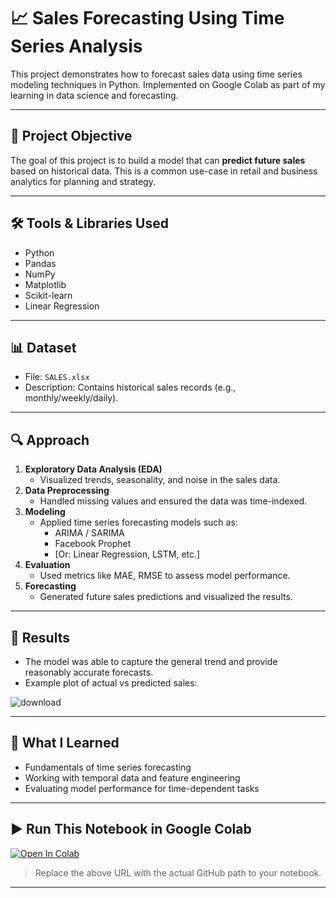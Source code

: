 # 📈 Sales Forecasting Using Time Series Analysis

This project demonstrates how to forecast sales data using time series modeling techniques in Python. Implemented on Google Colab as part of my learning in data science and forecasting.

---

## 🚀 Project Objective

The goal of this project is to build a model that can **predict future sales** based on historical data. This is a common use-case in retail and business analytics for planning and strategy.

---

## 🛠️ Tools & Libraries Used

- Python
- Pandas
- NumPy
- Matplotlib 
- Scikit-learn
- Linear Regression

---

## 📊 Dataset

- File: `SALES.xlsx`
- Description: Contains historical sales records (e.g., monthly/weekly/daily).
  
---

## 🔍 Approach

1. **Exploratory Data Analysis (EDA)**
   - Visualized trends, seasonality, and noise in the sales data.
2. **Data Preprocessing**
   - Handled missing values and ensured the data was time-indexed.
3. **Modeling**
   - Applied time series forecasting models such as:
     - ARIMA / SARIMA
     - Facebook Prophet
     - [Or: Linear Regression, LSTM, etc.]
4. **Evaluation**
   - Used metrics like MAE, RMSE to assess model performance.
5. **Forecasting**
   - Generated future sales predictions and visualized the results.

---

## 📌 Results

- The model was able to capture the general trend and provide reasonably accurate forecasts.
- Example plot of actual vs predicted sales:

![download](https://github.com/user-attachments/assets/41b3eab1-88a7-4241-a6df-b5cc73780043)

---

## 🧠 What I Learned

- Fundamentals of time series forecasting
- Working with temporal data and feature engineering
- Evaluating model performance for time-dependent tasks

---

## ▶️ Run This Notebook in Google Colab

[![Open In Colab](https://colab.research.google.com/assets/colab-badge.svg)](https://colab.research.google.com/github/your-username/your-repo/blob/main/sales_forecasting.ipynb)

> Replace the above URL with the actual GitHub path to your notebook.

---
